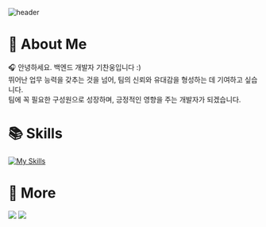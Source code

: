 ![header](https://capsule-render.vercel.app/api?type=waving&color=7E8EF1&height=200&section=header&text=Chanung's%20Github!&fontSize=35&fontAlignY=35&fontColor=f7f5f5)


# 📌 About Me
🎧 안녕하세요. 백엔드 개발자 기찬웅입니다 :)  
뛰어난 업무 능력을 갖추는 것을 넘어, 팀의 신뢰와 유대감을 형성하는 데 기여하고 싶습니다.  
팀에 꼭 필요한 구성원으로 성장하며, 긍정적인 영향을 주는 개발자가 되겠습니다.  

# 📚 Skills
[![My Skills](https://skillicons.dev/icons?i=django,react,html,aws,mysql,git,github&theme=dark)](https://skillicons.dev)



# 🔗 More
<a href="https://chanung-ki.site/" target="_blank"><img src="https://img.shields.io/badge/Blog-FF4785?style=flat&logo=Tistory&logoColor=white"/></a>
<a href="https://itchanchan.tistory.com/" target="_blank"><img src="https://img.shields.io/badge/Portfolio-E34F26?style=flat&logo=html5&logoColor=white"/></a>



<!-- ![GitHub Stats](https://github-readme-stats.vercel.app/api?username=chanung-ki&show_icons=true&count_private=true&theme=tokyonight) -->
<!-- ![Top Langs](https://github-readme-stats.vercel.app/api/top-langs/?username=chanung-ki&langs_count=10&layout=compact&theme=dark) -->
